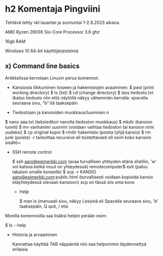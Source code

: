 # h2 Komentaja Pingviini

Tehtävä tehty vkl lauantai ja sunnuntai 1-2.9.2023 aikana.

AMD Ryzen 2600X Six-Core Processor 3.6 ghz

16gb RAM

Windows 10 64-bit käyttöjärjestelmä

## x) Command line basics

Artikkelissa kerrotaan Linuxin perus komennot.

- Kansiosta liikkuminen toiseen ja hakemistojen avaaminen:
$ pwd (print working directory)
$ ls (list)
$ cd (change directory) 
$ less tiedosto.txt (katso tiedosto niin että näytöllä näkyy vähemmän kerralla: spacella seuraava sivu, "b":llä taaksepäin
  
- Tiedostojen ja kansioiden muokkaus/luominen n

$ nano aaa.txt (teksieditori nanolla tiedoston muokkaus)
$ mkdir (kansion luonti)
$ mv vanhanimi uusnimi (voidaan vaihtaa tiedoston tai kansion nimi uudeksi)
$ cp original kopio 
$ rmdir hakemisto (poista tyhjä kansio)
$ rm junk (poista)
-r tarkoittaa recursive eli toistettavasti eli esim koko kansion sisältö=

- SSH remote control

  $ ssh aaro@esimerkki.com (avaa turvallisen yhteyden etänä shelliin, 'w' voi katsoa ketkä muut on yhteydessä)
  remotecomputer$ exit (paluu takaisin omalle koneelle)
  $ scp -r KANSIO aaro@esimerkki.com:public.html (turvallisesti voidaan kopioida kansio etäyhteydessä olevaan kansioon) scp on tässä siis oma kone

  - Help
 
    $ man ls (manuaali sivu, näkyy Lessinä eli Spacella seuraava sivu, 'b' taaksepäin, Q quit, / etsi
    
Monilla komennoilla saa lisäksi helpin perään esim:

   $ ls --help

- Historia ja arvaaminen

  Kannattaa käyttää TAB näppäintä niin saa helpommin täydennettyä erilaisia 
